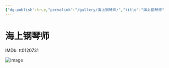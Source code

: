 ```yaml
---
{"dg-publish":true,"permalink":"/gallery/海上钢琴师/","title":"海上钢琴师"}
---
```



# 海上钢琴师

IMDb: tt0120731

![image](https://img9.doubanio.com/view/photo/s_ratio_poster/public/p2914698334.webp)
